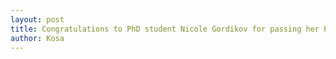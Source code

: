 ```yaml
---
layout: post
title: Congratulations to PhD student Nicole Gordikov for passing her Prelims!
author: Kosa
---
```

